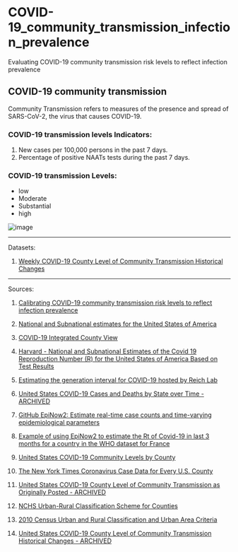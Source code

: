 # COVID-19_community_transmission_infection_prevalence
Evaluating COVID-19 community transmission risk levels to reflect infection prevalence

## COVID-19 community transmission  
Community Transmission refers to measures of the presence and spread of SARS-CoV-2, the virus that causes COVID-19.

### COVID-19 transmission levels Indicators:    
1. New cases per 100,000 persons in the past 7 days.   
2. Percentage of positive NAATs tests during the past 7 days.  

### COVID-19 transmission Levels:
* low 
* Moderate
* Substantial
* high
 
![image](https://user-images.githubusercontent.com/78888004/218536226-b49eaba1-725b-49b3-b2d4-79bd51cde013.png)

-----------------------

Datasets:  
1. [Weekly COVID-19 County Level of Community Transmission Historical Changes](https://data.cdc.gov/Public-Health-Surveillance/Weekly-COVID-19-County-Level-of-Community-Transmis/jgk8-6dpn)
-----------------------

Sources:  

1. [Calibrating COVID-19 community transmission risk levels to reflect infection prevalence](https://www.sciencedirect.com/science/article/pii/S175543652200086X)  

2. [National and Subnational estimates for the United States of America](https://epiforecasts.io/covid/posts/national/united-states/)

3. [COVID-19 Integrated County View](https://covid.cdc.gov/covid-data-tracker/#county-view?list_select_state=all_states&list_select_county=all_counties&data-type=Risk)

4. [Harvard - National and Subnational Estimates of the Covid 19 Reproduction Number (R) for the United States of America Based on Test Results](https://dataverse.harvard.edu/dataset.xhtml?persistentId=doi:10.7910/DVN/BZ7FPH)
5. [Estimating the generation interval for COVID-19 hosted by Reich Lab](https://github.com/epiforecasts/covid-us-forecasts/blob/master/models/rt/data/summary/2022-06-27/rt.csv)
6. [United States COVID-19 Cases and Deaths by State over Time - ARCHIVED](https://data.cdc.gov/Case-Surveillance/United-States-COVID-19-Cases-and-Deaths-by-State-o/9mfq-cb36)
7. [GitHub EpiNow2: Estimate real-time case counts and time-varying epidemiological parameters](https://github.com/epiforecasts/EpiNow2)
8. [Example of using EpiNow2 to estimate the Rt of Covid-19 in last 3 months for a country in the WHO dataset for France](https://gist.github.com/seabbs/163d0f195892cde685c70473e1f5e867)
9. [United States COVID-19 Community Levels by County](https://data.cdc.gov/Public-Health-Surveillance/United-States-COVID-19-Community-Levels-by-County/3nnm-4jni)
10. [The New York Times Coronavirus Case Data for Every U.S. County](https://raw.githubusercontent.com/nytimes/covid-19-data/master/us-counties-2022.csv)
11. [United States COVID-19 County Level of Community Transmission as Originally Posted - ARCHIVED](https://data.cdc.gov/Public-Health-Surveillance/United-States-COVID-19-County-Level-of-Community-T/8396-v7yb)
12. [NCHS Urban-Rural Classification Scheme for Counties](https://www.cdc.gov/nchs/data_access/urban_rural.htm)
13. [2010 Census Urban and Rural Classification and Urban Area Criteria](https://www.census.gov/programs-surveys/geography/guidance/geo-areas/urban-rural/2010-urban-rural.html)
14. [United States COVID-19 County Level of Community Transmission Historical Changes - ARCHIVED](https://data.cdc.gov/Public-Health-Surveillance/United-States-COVID-19-County-Level-of-Community-T/nra9-vzzn)



